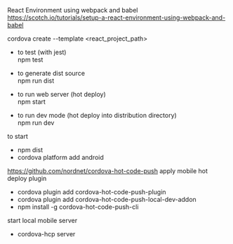 React Environment using webpack and babel
https://scotch.io/tutorials/setup-a-react-environment-using-webpack-and-babel

cordova create <path> --template <react_project_path>

- to test (with jest)<br>
npm test

- to generate dist source<br>
npm run dist

- to run web server (hot deploy)<br>
npm start

- to run dev mode (hot deploy into distribution directory)<br>
npm run dev

to start<br>
- npm dist
- cordova platform add android

https://github.com/nordnet/cordova-hot-code-push
apply mobile hot deploy plugin<br>
- cordova plugin add cordova-hot-code-push-plugin
- cordova plugin add cordova-hot-code-push-local-dev-addon
- npm install -g cordova-hot-code-push-cli

start local mobile server<br>
- cordova-hcp server


